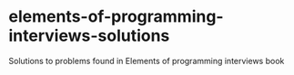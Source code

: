 # elements-of-programming-interviews-solutions
Solutions to problems found in Elements of programming interviews book
